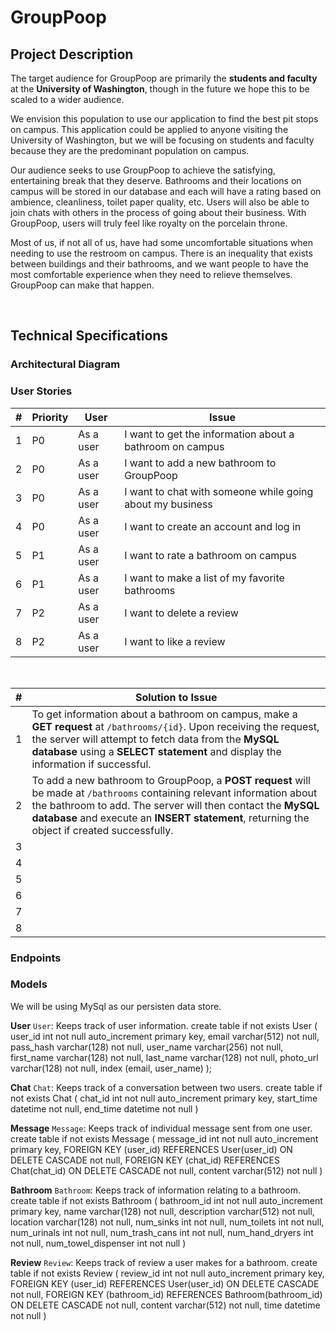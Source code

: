 # GroupPoop

## Project Description

The target audience for GroupPoop are primarily the **students and faculty** at the **University of Washington**, though in the future we hope this to be scaled to a wider audience. 

We envision this population to use our application to find the best pit stops on campus. This application could be applied to anyone visiting the University of Washington, but we will be focusing on students and faculty because they are the predominant population on campus.

Our audience seeks to use GroupPoop to achieve the satisfying, entertaining break that they deserve. Bathrooms and their locations on campus will be stored in our database and each will have a rating based on ambience, cleanliness, toilet paper quality, etc. Users will also be able to join chats with others in the process of going about their business. With GroupPoop, users will truly feel like royalty on the porcelain throne.

Most of us, if not all of us, have had some uncomfortable situations when needing to use the restroom on campus. There is an inequality that exists between buildings and their bathrooms, and we want people to have the most comfortable experience when they need to relieve themselves. GroupPoop can make that happen.

<br>

## Technical Specifications

### Architectural Diagram

### User Stories

| #   | Priority | User      | Issue |
| --- | -------- | --------- | ----- |
| 1   | P0       | As a user | I want to get the information about a bathroom on campus |
| 2   | P0       | As a user | I want to add a new bathroom to GroupPoop |
| 3   | P0       | As a user | I want to chat with someone while going about my business |
| 4   | P0       | As a user | I want to create an account and log in |
| 5   | P1       | As a user | I want to rate a bathroom on campus |
| 6   | P1       | As a user | I want to make a list of my favorite bathrooms |
| 7   | P2       | As a user | I want to delete a review |
| 8   | P2       | As a user | I want to like a review |

<br>

| #   | Solution to Issue |
| --- | -------- |
| 1   | To get information about a bathroom on campus, make a **GET request** at `/bathrooms/{id}`. Upon receiving the request, the server will attempt to fetch data from the **MySQL database** using a **SELECT statement** and display the information if successful. |
| 2   | To add a new bathroom to GroupPoop, a **POST request** will be made at `/bathrooms` containing relevant information about the bathroom to add. The server will then contact the **MySQL database** and execute an **INSERT statement**, returning the object if created successfully. |
| 3   |  |
| 4   |  |
| 5   |  |
| 6   |  |
| 7   |  |
| 8   |  |

### Endpoints

### Models

We will be using MySql as our persisten data store.

**User**
`User`: Keeps track of user information.
create table if not exists User (
  user_id int not null auto_increment primary key,
  email varchar(512) not null,
  pass_hash varchar(128) not null,
  user_name varchar(256) not null,
  first_name varchar(128) not null,
  last_name varchar(128) not null,
  photo_url varchar(128) not null,
  index (email, user_name)
);

**Chat**
`Chat`: Keeps track of a conversation between two users.
create table if not exists Chat (
  chat_id int not null auto_increment primary key,
  start_time datetime not null,
  end_time datetime not null
)

**Message** 
`Message`: Keeps track of individual message sent from one user.
create table if not exists Message (
  message_id int not null auto_increment primary key,
  FOREIGN KEY (user_id) REFERENCES User(user_id) ON DELETE CASCADE not null,
  FOREIGN KEY (chat_id) REFERENCES Chat(chat_id) ON DELETE CASCADE not null,
  content varchar(512) not null
)

**Bathroom**
`Bathroom`: Keeps track of information relating to a bathroom.
create table if not exists Bathroom (
  bathroom_id int not null auto_increment primary key,
  name varchar(128) not null,
  description varchar(512) not null,
  location varchar(128) not null,
  num_sinks int not null,
  num_toilets int not null,
  num_urinals int not null,
  num_trash_cans int not null,
  num_hand_dryers int not null,
  num_towel_dispenser int not null
)

**Review** 
`Review`: Keeps track of review a user makes for a bathroom.
create table if not exists Review (
  review_id int not null auto_increment primary key,
  FOREIGN KEY (user_id) REFERENCES User(user_id) ON DELETE CASCADE not null,
  FOREIGN KEY (bathroom_id) REFERENCES Bathroom(bathroom_id) ON DELETE CASCADE not null,
  content varchar(512) not null,
  time datetime not null
)


